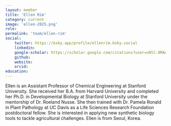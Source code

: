 ```yaml
---
layout: member
title: 'Ellen Rim'
category: current
image: 'ellen-2025.png'
role: 
permalink: 'team/ellen-rim'
social:
    twitter: https://bsky.app/profile/ellenrim.bsky.social
    linkedin: 
    google-scholar: https://scholar.google.com/citations?user=oNlC-0MAAAAJ&hl=en
    github:
    website:
    orcid:
education: 
---
```


Ellen is an Assistant Professor of Chemical Engineering at Stanford University. She received her B.A. from Harvard University and completed her Ph.D. in Developmental Biology at Stanford University under the mentorship of Dr. Roeland Nusse. She then trained with Dr. Pamela Ronald in Plant Pathology at UC Davis as a Life Sciences Research Foundation postdoctoral fellow. She is interested in applying new synthetic biology tools to tackle agricultural challenges. Ellen is from Seoul, Korea.
